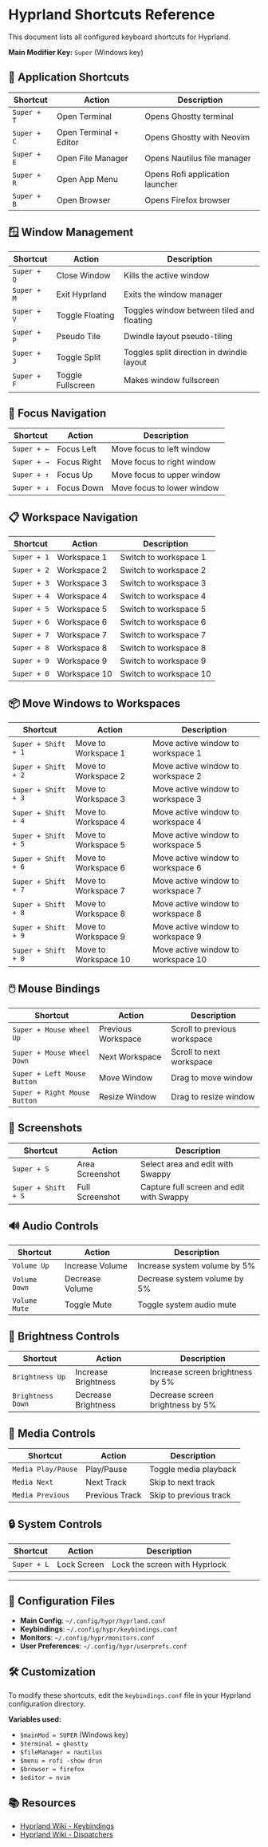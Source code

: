 # Hyprland Shortcuts Reference

This document lists all configured keyboard shortcuts for Hyprland.

**Main Modifier Key:** `Super` (Windows key)

## 🚀 Application Shortcuts

| Shortcut | Action | Description |
|----------|--------|-------------|
| `Super + T` | Open Terminal | Opens Ghostty terminal |
| `Super + C` | Open Terminal + Editor | Opens Ghostty with Neovim |
| `Super + E` | Open File Manager | Opens Nautilus file manager |
| `Super + R` | Open App Menu | Opens Rofi application launcher |
| `Super + B` | Open Browser | Opens Firefox browser |

## 🪟 Window Management

| Shortcut | Action | Description |
|----------|--------|-------------|
| `Super + Q` | Close Window | Kills the active window |
| `Super + M` | Exit Hyprland | Exits the window manager |
| `Super + V` | Toggle Floating | Toggles window between tiled and floating |
| `Super + P` | Pseudo Tile | Dwindle layout pseudo-tiling |
| `Super + J` | Toggle Split | Toggles split direction in dwindle layout |
| `Super + F` | Toggle Fullscreen | Makes window fullscreen |

## 🧭 Focus Navigation

| Shortcut | Action | Description |
|----------|--------|-------------|
| `Super + ←` | Focus Left | Move focus to left window |
| `Super + →` | Focus Right | Move focus to right window |
| `Super + ↑` | Focus Up | Move focus to upper window |
| `Super + ↓` | Focus Down | Move focus to lower window |

## 📋 Workspace Navigation

| Shortcut | Action | Description |
|----------|--------|-------------|
| `Super + 1` | Workspace 1 | Switch to workspace 1 |
| `Super + 2` | Workspace 2 | Switch to workspace 2 |
| `Super + 3` | Workspace 3 | Switch to workspace 3 |
| `Super + 4` | Workspace 4 | Switch to workspace 4 |
| `Super + 5` | Workspace 5 | Switch to workspace 5 |
| `Super + 6` | Workspace 6 | Switch to workspace 6 |
| `Super + 7` | Workspace 7 | Switch to workspace 7 |
| `Super + 8` | Workspace 8 | Switch to workspace 8 |
| `Super + 9` | Workspace 9 | Switch to workspace 9 |
| `Super + 0` | Workspace 10 | Switch to workspace 10 |

## 📦 Move Windows to Workspaces

| Shortcut | Action | Description |
|----------|--------|-------------|
| `Super + Shift + 1` | Move to Workspace 1 | Move active window to workspace 1 |
| `Super + Shift + 2` | Move to Workspace 2 | Move active window to workspace 2 |
| `Super + Shift + 3` | Move to Workspace 3 | Move active window to workspace 3 |
| `Super + Shift + 4` | Move to Workspace 4 | Move active window to workspace 4 |
| `Super + Shift + 5` | Move to Workspace 5 | Move active window to workspace 5 |
| `Super + Shift + 6` | Move to Workspace 6 | Move active window to workspace 6 |
| `Super + Shift + 7` | Move to Workspace 7 | Move active window to workspace 7 |
| `Super + Shift + 8` | Move to Workspace 8 | Move active window to workspace 8 |
| `Super + Shift + 9` | Move to Workspace 9 | Move active window to workspace 9 |
| `Super + Shift + 0` | Move to Workspace 10 | Move active window to workspace 10 |

## 🖱️ Mouse Bindings

| Shortcut | Action | Description |
|----------|--------|-------------|
| `Super + Mouse Wheel Up` | Previous Workspace | Scroll to previous workspace |
| `Super + Mouse Wheel Down` | Next Workspace | Scroll to next workspace |
| `Super + Left Mouse Button` | Move Window | Drag to move window |
| `Super + Right Mouse Button` | Resize Window | Drag to resize window |

## 📸 Screenshots

| Shortcut | Action | Description |
|----------|--------|-------------|
| `Super + S` | Area Screenshot | Select area and edit with Swappy |
| `Super + Shift + S` | Full Screenshot | Capture full screen and edit with Swappy |

## 🔊 Audio Controls

| Shortcut | Action | Description |
|----------|--------|-------------|
| `Volume Up` | Increase Volume | Increase system volume by 5% |
| `Volume Down` | Decrease Volume | Decrease system volume by 5% |
| `Volume Mute` | Toggle Mute | Toggle system audio mute |

## 🔆 Brightness Controls

| Shortcut | Action | Description |
|----------|--------|-------------|
| `Brightness Up` | Increase Brightness | Increase screen brightness by 5% |
| `Brightness Down` | Decrease Brightness | Decrease screen brightness by 5% |

## 🎵 Media Controls

| Shortcut | Action | Description |
|----------|--------|-------------|
| `Media Play/Pause` | Play/Pause | Toggle media playback |
| `Media Next` | Next Track | Skip to next track |
| `Media Previous` | Previous Track | Skip to previous track |

## 🔒 System Controls

| Shortcut | Action | Description |
|----------|--------|-------------|
| `Super + L` | Lock Screen | Lock the screen with Hyprlock |

---

## 📝 Configuration Files

- **Main Config**: `~/.config/hypr/hyprland.conf`
- **Keybindings**: `~/.config/hypr/keybindings.conf`
- **Monitors**: `~/.config/hypr/monitors.conf`
- **User Preferences**: `~/.config/hypr/userprefs.conf`

## 🛠️ Customization

To modify these shortcuts, edit the `keybindings.conf` file in your Hyprland configuration directory.

**Variables used:**
- `$mainMod = SUPER` (Windows key)
- `$terminal = ghostty`
- `$fileManager = nautilus`
- `$menu = rofi -show drun`
- `$browser = firefox`
- `$editor = nvim`

## 📚 Resources

- [Hyprland Wiki - Keybindings](https://wiki.hyprland.org/Configuring/Binds/)
- [Hyprland Wiki - Dispatchers](https://wiki.hyprland.org/Configuring/Dispatchers/) 
